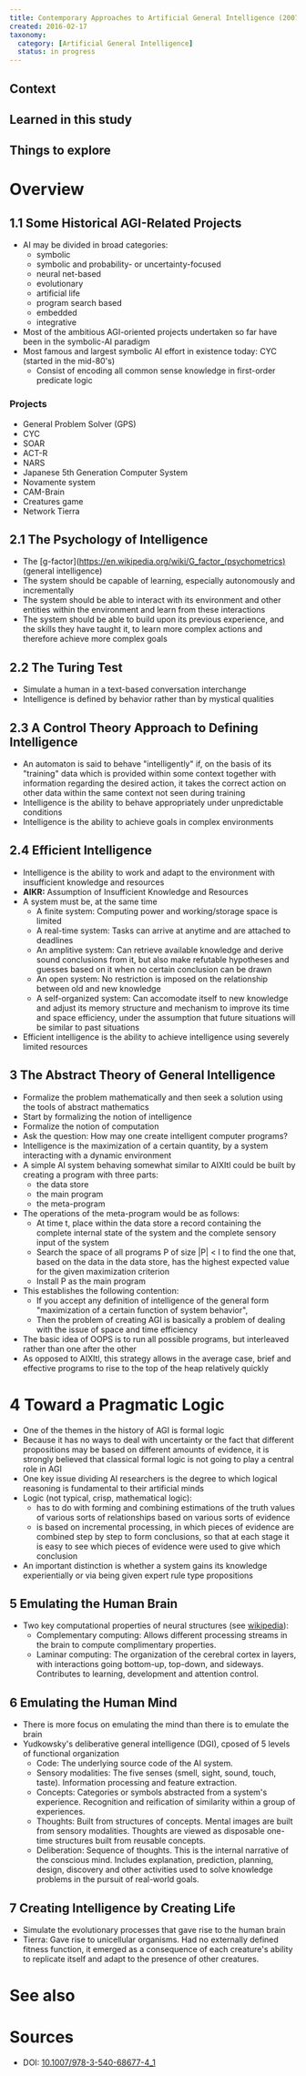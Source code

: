 ```yaml
---
title: Contemporary Approaches to Artificial General Intelligence (2007)
created: 2016-02-17
taxonomy:
  category: [Artificial General Intelligence]
  status: in progress
---
```


## Context

## Learned in this study

## Things to explore

# Overview

## 1.1 Some Historical AGI-Related Projects
* AI may be divided in broad categories:
	* symbolic
	* symbolic and probability- or uncertainty-focused
	* neural net-based
	* evolutionary
	* artificial life
	* program search based
	* embedded
	* integrative
* Most of the ambitious AGI-oriented projects undertaken so far have been in the symbolic-AI paradigm
* Most famous and largest symbolic AI effort in existence today: CYC (started in the mid-80's)
	* Consist of encoding all common sense knowledge in first-order predicate logic

### Projects
* General Problem Solver (GPS)
* CYC
* SOAR
* ACT-R
* NARS
* Japanese 5th Generation Computer System
* Novamente system
* CAM-Brain
* Creatures game
* Network Tierra

## 2.1 The Psychology of Intelligence
* The [g-factor](https://en.wikipedia.org/wiki/G_factor_(psychometrics) (general intelligence)
* The system should be capable of learning, especially autonomously and incrementally
* The system should be able to interact with its environment and other entities within the environment and learn from these interactions
* The system should be able to build upon its previous experience, and the skills they have taught it, to learn more complex actions and therefore achieve more complex goals

## 2.2 The Turing Test
* Simulate a human in a text-based conversation interchange
* Intelligence is defined by behavior rather than by mystical qualities

## 2.3 A Control Theory Approach to Defining Intelligence
* An automaton is said to behave "intelligently" if, on the basis of its "training" data which is provided within some context together with information regarding the desired action, it takes the correct action on other data within the same context not seen during training
* Intelligence is the ability to behave appropriately under unpredictable conditions
* Intelligence is the ability to achieve goals in complex environments

## 2.4 Efficient Intelligence
* Intelligence is the ability to work and adapt to the environment with insufficient knowledge and resources
* **AIKR:** Assumption of Insufficient Knowledge and Resources
* A system must be, at the same time
	* A finite system: Computing power and working/storage space is limited
	* A real-time system: Tasks can arrive at anytime and are attached to deadlines
	* An amplitive system: Can retrieve available knowledge and derive sound conclusions from it, but also make refutable hypotheses and guesses based on it when no certain conclusion can be drawn
	* An open system: No restriction is imposed on the relationship between old and new knowledge
	* A self-organized system: Can accomodate itself to new knowledge and adjust its memory structure and mechanism to improve its time and space efficiency, under the assumption that future situations will be similar to past situations
* Efficient intelligence is the ability to achieve intelligence using severely limited resources

## 3 The Abstract Theory of General Intelligence
* Formalize the problem mathematically and then seek a solution using the tools of abstract mathematics
* Start by formalizing the notion of intelligence
* Formalize the notion of computation
* Ask the question: How may one create intelligent computer programs?
* Intelligence is the maximization of a certain quantity, by a system interacting with a dynamic environment
* A simple AI system behaving somewhat similar to AIXItl could be built by creating a program with three parts:
	* the data store
	* the main program
	* the meta-program
* The operations of the meta-program would be as follows:
	* At time t, place within the data store a record containing the complete internal state of the system and the complete sensory input of the system
	* Search the space of all programs P of size |P| < l to find the one that, based on the data in the data store, has the highest expected value for the given maximization criterion
	* Install P as the main program
* This establishes the following contention:
	* If you accept any definition of intelligence of the general form "maximization of a certain function of system behavior",
	* Then the problem of creating AGI is basically a problem of dealing with the issue of space and time efficiency
* The basic idea of OOPS is to run all possible programs, but interleaved rather than one after the other
* As opposed to AIXItl, this strategy allows in the average case, brief and effective programs to rise to the top of the heap relatively quickly

# 4 Toward a Pragmatic Logic
* One of the themes in the history of AGI is formal logic
* Because it has no ways to deal with uncertainty or the fact that different propositions may be based on different amounts of evidence, it is strongly believed that classical formal logic is not going to play a central role in AGI
* One key issue dividing AI researchers is the degree to which logical reasoning is fundamental to their artificial minds
* Logic (not typical, crisp, mathematical logic):
	* has to do with forming and combining estimations of the truth values of various sorts of relationships based on various sorts of evidence
	* is based on incremental processing, in which pieces of evidence are combined step by step to form conclusions, so that at each stage it is easy to see which pieces of evidence were used to give which conclusion
* An important distinction is whether a system gains its knowledge experientially or via being given expert rule type propositions

## 5 Emulating the Human Brain
* Two key computational properties of neural structures (see [wikipedia](https://en.wikipedia.org/wiki/Stephen_Grossberg#New_computational_paradigms)):
	* Complementary computing: Allows different processing streams in the brain to compute complimentary properties.
	* Laminar computing: The organization of the cerebral cortex in layers, with interactions going bottom-up, top-down, and sideways. Contributes to learning, development and attention control.

## 6 Emulating the Human Mind
* There is more focus on emulating the mind than there is to emulate the brain
* Yudkowsky's deliberative general intelligence (DGI), cposed of 5 levels of functional organization
	* Code: The underlying source code of the AI system.
	* Sensory modalities: The five senses (smell, sight, sound, touch, taste). Information processing and feature extraction.
	* Concepts: Categories or symbols abstracted from a system's experience. Recognition and reification of similarity within a group of experiences.
	* Thoughts: Built from structures of concepts. Mental images are built from sensory modalities. Thoughts are viewed as disposable one-time structures built from reusable concepts.
	* Deliberation: Sequence of thoughts. This is the internal narrative of the conscious mind. Includes explanation, prediction, planning, design, discovery and other activities used to solve knowledge problems in the pursuit of real-world goals.

## 7 Creating Intelligence by Creating Life
* Simulate the evolutionary processes that gave rise to the human brain
* Tierra: Gave rise to unicellular organisms. Had no externally defined fitness function, it emerged as a consequence of each creature's ability to replicate itself and adapt to the presence of other creatures.

# See also

# Sources
* DOI: [10.1007/978-3-540-68677-4_1](https://dx.doi.org/10.1007/978-3-540-68677-4_1)
